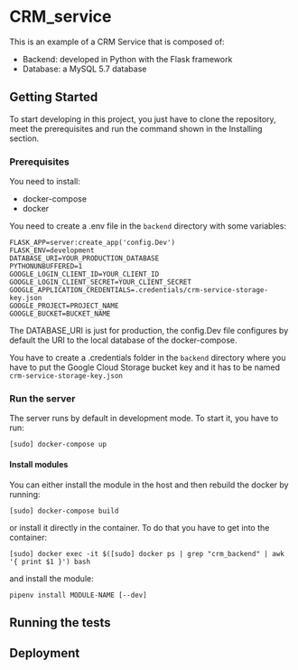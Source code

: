 # CRM_service
This is an example of a CRM Service that is composed of:
- Backend: developed in Python with the Flask framework
- Database: a MySQL 5.7 database
## Getting Started
To start developing in this project, you just have to clone the repository, meet the prerequisites and run the command shown in the Installing section.
### Prerequisites
You need to install:
- docker-compose 
- docker

You need to create a .env file in the `backend` directory with some variables:
```
FLASK_APP=server:create_app('config.Dev')
FLASK_ENV=development
DATABASE_URI=YOUR_PRODUCTION_DATABASE
PYTHONUNBUFFERED=1
GOOGLE_LOGIN_CLIENT_ID=YOUR_CLIENT_ID
GOOGLE_LOGIN_CLIENT_SECRET=YOUR_CLIENT_SECRET
GOOGLE_APPLICATION_CREDENTIALS=.credentials/crm-service-storage-key.json
GOOGLE_PROJECT=PROJECT_NAME
GOOGLE_BUCKET=BUCKET_NAME
```
The DATABASE_URI is just for production, the config.Dev file configures by default the URI to the local database of the docker-compose.

You have to create a .credentials folder in the `backend` directory where you have to put the Google Cloud Storage bucket key and it has to be named `crm-service-storage-key.json`

### Run the server
The server runs by default in development mode. To start it, you have to run:

`[sudo] docker-compose up`

#### Install modules
You can either install the module in the host and then rebuild the docker by running:

`[sudo] docker-compose build` 

or install it directly in the container. To do that you have to get into the container: 

`[sudo] docker exec -it $([sudo] docker ps | grep "crm_backend" | awk '{ print $1 }') bash`

and install the module:

`pipenv install MODULE-NAME [--dev]`

## Running the tests
<!-- TODO -->
## Deployment
<!-- TODO -->
